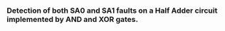<h3>Detection of both SA0 and SA1 faults on a Half Adder circuit implemented by AND and XOR gates.</h3>
